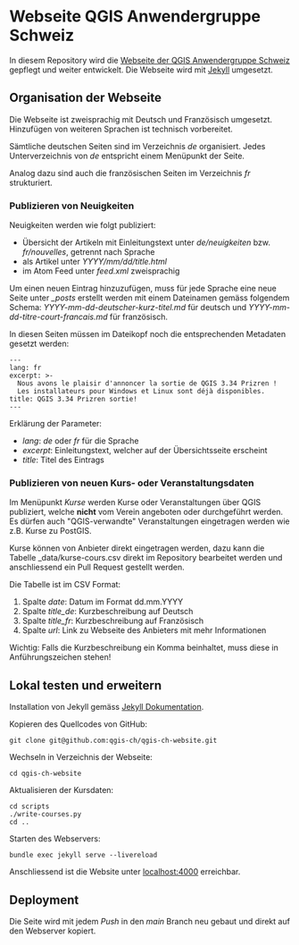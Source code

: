 # Webseite QGIS Anwendergruppe Schweiz

In diesem Repository wird die [Webseite der QGIS Anwendergruppe Schweiz](https://www.qgis.ch) gepflegt und weiter entwickelt.
Die Webseite wird mit [Jekyll](https://jekyllrb.com/) umgesetzt.

## Organisation der Webseite

Die Webseite ist zweisprachig mit Deutsch und Französisch umgesetzt. Hinzufügen von weiteren Sprachen ist technisch vorbereitet.

Sämtliche deutschen Seiten sind im Verzeichnis *de* organisiert. Jedes Unterverzeichnis von *de* entspricht einem Menüpunkt der Seite.

Analog dazu sind auch die französischen Seiten im Verzeichnis *fr* strukturiert.

### Publizieren von Neuigkeiten

Neuigkeiten werden wie folgt publiziert:

* Übersicht der Artikeln mit Einleitungstext unter *de/neuigkeiten* bzw. *fr/nouvelles*, getrennt nach Sprache
* als Artikel unter *YYYY/mm/dd/title.html*
* im Atom Feed unter *feed.xml* zweisprachig

Um einen neuen Eintrag hinzuzufügen, muss für jede Sprache eine neue Seite unter *_posts* erstellt werden mit einem Dateinamen gemäss folgendem Schema: *YYYY-mm-dd-deutscher-kurz-titel.md* für deutsch und *YYYY-mm-dd-titre-court-francais.md* für französisch.

In diesen Seiten müssen im Dateikopf noch die entsprechenden Metadaten gesetzt werden:

```
---
lang: fr
excerpt: >-
  Nous avons le plaisir d'annoncer la sortie de QGIS 3.34 Prizren !
  Les installateurs pour Windows et Linux sont déjà disponibles.
title: QGIS 3.34 Prizren sortie!
---
```

Erklärung der Parameter:

* *lang*: *de* oder *fr* für die Sprache
* *excerpt*: Einleitungstext, welcher auf der Übersichtsseite erscheint
* *title*: Titel des Eintrags

### Publizieren von neuen Kurs- oder Veranstaltungsdaten

Im Menüpunkt *Kurse* werden Kurse oder Veranstaltungen über QGIS publiziert, welche **nicht** vom Verein angeboten oder durchgeführt werden. Es dürfen auch "QGIS-verwandte" Veranstaltungen eingetragen werden wie z.B. Kurse zu PostGIS.

Kurse können von Anbieter direkt eingetragen werden, dazu kann die Tabelle _data/kurse-cours.csv direkt im Repository bearbeitet werden und anschliessend ein Pull Request gestellt werden.

Die Tabelle ist im CSV Format:

1. Spalte *date*: Datum im Format dd.mm.YYYY
2. Spalte *title_de*: Kurzbeschreibung auf Deutsch
3. Spalte *title_fr*: Kurzbeschreibung auf Französisch
4. Spalte *url*: Link zu Webseite des Anbieters mit mehr Informationen

Wichtig: Falls die Kurzbeschreibung ein Komma beinhaltet, muss diese in Anführungszeichen stehen!

## Lokal testen und erweitern

Installation von Jekyll gemäss [Jekyll Dokumentation](https://jekyllrb.com/docs/installation/).

Kopieren des Quellcodes von GitHub:

`git clone git@github.com:qgis-ch/qgis-ch-website.git`

Wechseln in Verzeichnis der Webseite:

`cd qgis-ch-website`

Aktualisieren der Kursdaten:

```
cd scripts
./write-courses.py
cd ..
```

Starten des Webservers:

`bundle exec jekyll serve --livereload`

Anschliessend ist die Website unter [localhost:4000](http://localhost:4000/) erreichbar.

## Deployment

Die Seite wird mit jedem *Push* in den *main* Branch neu gebaut und direkt auf den Webserver kopiert.



